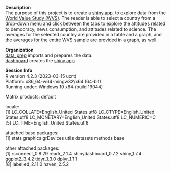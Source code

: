 **Description**  
The purpose of this project is to create a [shiny app](https://sgonyo.shinyapps.io/dashboard/?_ga=2.179947940.1663124088.1682603557-1101961854.1682603557).
 to explore data from the [World Value Study (WVS)](https://www.worldvaluessurvey.org/WVSDocumentationWV6.jsp).
The reader is able to select a country from a drop-down menu and click between the tabs to explore the attitudes related to democracy, news consumption, and attitudes related to science.
The averages for the selected country are provided in a table and a graph, and the averages for the entire WVS sample are provided in a graph, as well.

**Organization**  
[data_prep](https://github.com/sgonyo2/hw4/blob/main/data_prep.Rmd) imports and prepares the data.  
[dashboard](https://github.com/sgonyo2/hw4/blob/main/dashboard.Rmd) creates the [shiny app](https://sgonyo.shinyapps.io/dashboard/?_ga=2.179947940.1663124088.1682603557-1101961854.1682603557)


**Session Info**  
R version 4.2.3 (2023-03-15 ucrt)  
Platform: x86_64-w64-mingw32/x64 (64-bit)  
Running under: Windows 10 x64 (build 19044)  

Matrix products: default  

locale:  
[1] LC_COLLATE=English_United States.utf8  LC_CTYPE=English_United States.utf8    LC_MONETARY=English_United States.utf8 LC_NUMERIC=C                          
[5] LC_TIME=English_United States.utf8    

attached base packages:  
[1] stats     graphics  grDevices utils     datasets  methods   base     

other attached packages:  
[1] rsconnect_0.8.29     readr_2.1.4          shinydashboard_0.7.2 shiny_1.7.4          ggplot2_3.4.2        tidyr_1.3.0          dplyr_1.1.1         
[8] labelled_2.11.0      haven_2.5.2 
